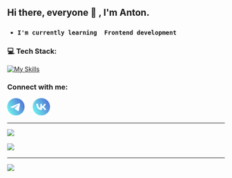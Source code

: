 ## Hi there, everyone 👋 , I'm Anton.
* ###  `I'm currently learning  Frontend development`


### 💻 Tech Stack:

[![My Skills](https://skillicons.dev/icons?i=react,ts,js,redux,html,css,sass)](https://skillicons.dev)



### Connect with me:
<a href="https://t.me/AntonH59"><img style="margin-right: 15px;" src="./img/social/Telegram_black.svg" width="40" height="40"></a>
<a href="https://vk.com/antonminimoto"><img style="margin-right: 15px;" src="./img/social/VK_black.svg" width="40" height="40"></a>

---

![](https://github-readme-stats.vercel.app/api?username=cmd720&theme=default&hide_border=false&count_private=false)

![](https://github-readme-stats.vercel.app/api/top-langs/?username=cmd720&theme=default&hide_border=false&include_all_commits=false&count_private=false&layout=compact)

---

![](https://komarev.com/ghpvc/?username=cmd720)
